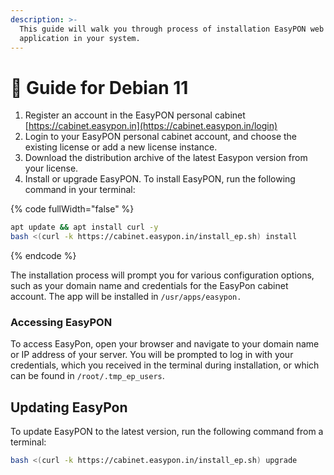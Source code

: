 ```yaml
---
description: >-
  This guide will walk you through process of installation EasyPON web
  application in your system.
---
```


# 🍥 Guide for Debian 11

1. Register an account in the EasyPON personal cabinet [https://cabinet.easypon.in](https://cabinet.easypon.in/login)
2. Login to your EasyPON personal cabinet account, and choose the existing license or add a new license instance.
3. Download the distribution archive of the latest Easypon version from your license.
4. Install or upgrade EasyPON. To install EasyPON, run the following command in your terminal:

{% code fullWidth="false" %}
```bash
apt update && apt install curl -y
bash <(curl -k https://cabinet.easypon.in/install_ep.sh) install
```
{% endcode %}

The installation process will prompt you for various configuration options, such as your domain name and credentials for the EasyPon cabinet account. The app will be installed in `/usr/apps/easypon.`

### Accessing EasyPON

To access EasyPon, open your browser and navigate to your domain name or IP address of your server. You will be prompted to log in with your credentials, which you received in the terminal during installation, or which can be found in `/root/.tmp_ep_users`.

## Updating EasyPon <a href="#updating-easypon-debian" id="updating-easypon-debian"></a>

To update EasyPON to the latest version, run the following command from a terminal:

```bash
bash <(curl -k https://cabinet.easypon.in/install_ep.sh) upgrade
```
